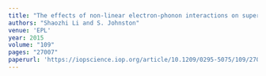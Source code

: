 ```yaml
---
title: "The effects of non-linear electron-phonon interactions on superconductivity and charge-density-wave correlations"
authors: "Shaozhi Li and S. Johnston"
venue: 'EPL'
year: 2015
volume: "109"
pages: "27007"
paperurl: 'https://iopscience.iop.org/article/10.1209/0295-5075/109/27007'
---
```

